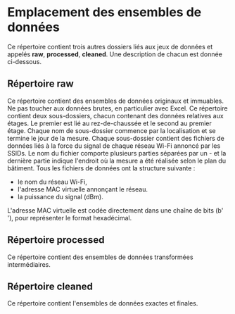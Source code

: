 # Emplacement des ensembles de données
Ce répertoire contient trois autres dossiers liés aux jeux de données et appelés **raw**, **processed**, **cleaned**. Une description de chacun est donnée ci-dessous.

## Répertoire raw
Ce répertoire contient des ensembles de données originaux et immuables. Ne pas toucher aux données brutes, en particulier avec Excel. 
Ce répertoire contient deux sous-dossiers, chacun contenant des données relatives aux étages. 
Le premier est lié au rez-de-chaussée et le second au premier étage. 
Chaque nom de sous-dossier commence par la localisation et se termine le jour de la mesure. 
Chaque sous-dossier contient des fichiers de données liés à la force du signal de chaque réseau Wi-Fi annoncé par les SSIDs. 
Le nom du fichier comporte plusieurs parties séparées par un - et la dernière partie indique l'endroit où la mesure a été réalisée selon le plan du bâtiment. 
Tous les fichiers de données ont la structure suivante :

- le nom du réseau Wi-Fi,
- l'adresse MAC virtuelle annonçant le réseau.
- la puissance du signal (dBm).

L'adresse MAC virtuelle est codée directement dans une chaîne de bits (b' '), pour représenter le format hexadécimal.

## Répertoire processed
Ce répertoire contient des ensembles de données transformées intermédiaires.

## Répertoire cleaned
Ce répertoire contient l'ensembles de données exactes et finales. 